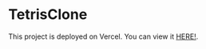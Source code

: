 # TetrisClone

This project is deployed on Vercel. You can view it [HERE!](https://tetris-clone-jet.vercel.app/).
